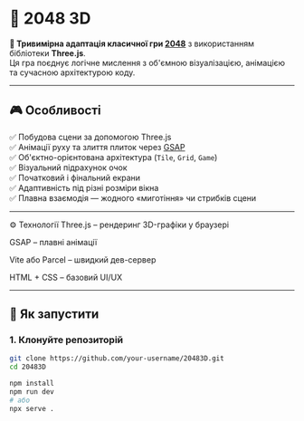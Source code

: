 # 🧠 2048 3D

**🧩 Тривимірна адаптація класичної гри [2048](https://play2048.co/)** з використанням бібліотеки **Three.js**.  
Ця гра поєднує логічне мислення з об'ємною візуалізацією, анімацією та сучасною архітектурою коду.

---

## 🎮 Особливості

✅ Побудова сцени за допомогою Three.js  
✅ Анімації руху та злиття плиток через [GSAP](https://greensock.com/gsap/)  
✅ Об'єктно-орієнтована архітектура (`Tile`, `Grid`, `Game`)  
✅ Візуальний підрахунок очок  
✅ Початковий і фінальний екрани  
✅ Адаптивність під різні розміри вікна  
✅ Плавна взаємодія — жодного «миготіння» чи стрибків сцени

---

⚙️ Технології
Three.js – рендеринг 3D-графіки у браузері

GSAP – плавні анімації

Vite або Parcel – швидкий дев-сервер

HTML + CSS – базовий UI/UX

---


## 🚀 Як запустити

### 1. Клонуйте репозиторій
```bash
git clone https://github.com/your-username/20483D.git
cd 20483D

npm install
npm run dev
# або
npx serve .
